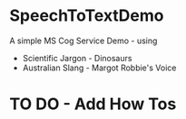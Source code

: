 # SpeechToTextDemo

A simple MS Cog Service Demo - using 
* Scientific Jargon - Dinosaurs
* Australian Slang - Margot Robbie's Voice

# TO DO - Add How Tos